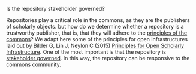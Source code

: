 Is the repository stakeholder governed?

Repositories play a critical role in the commons, as they are the publishers of scholarly objects.  but how do we determine whether a repository is a trustworthy publisher, that is, that they will adhere to the [principles of the commons](https://www.force11.org/scholarly-commons/principles)? We adapt here some of the principles for open infrastructures laid out by Bilder G, Lin J, Neylon C (2015) [Principles for Open Scholarly Infrastructure](http://dx.doi.org/10.6084/m9.figshare.1314859).  One of the most important is that the repository is [stakeholder governed](https://hyp.is/_X3W4h-4EeeCpm8NXWVZGg/cameronneylon.net/blog/principles-for-open-scholarly-infrastructures/).  In this way, the repository can be responsive to the commons community.  
